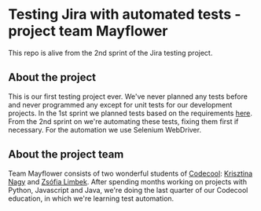 # Testing Jira with automated tests - project team Mayflower

This repo is alive from the 2nd sprint of the Jira testing project.

## About the project
This is our first testing project ever. We've never planned any tests before and never programmed any except for unit tests for our development projects.
In the 1st sprint we planned tests based on the requirements [here](https://docs.google.com/spreadsheets/d/132JnG0T5nDWgDr6_mtS_8rw2mfvFx5eqj_yDMen8C9U/edit#gid=0 "Testing requirements"). From the 2nd sprint on we're automating these tests, fixing them first if necessary. For the automation we use Selenium WebDriver.

## About the project team
Team Mayflower consists of two wonderful students of [Codecool](https://codecool.com): [Krisztina Nagy](https://github.com/SzaffiCat/ "Kriszti's Github site") and [Zsófia Limbek](https://github.com/zslim/ "Zsófi's Github site"). After spending months working on projects with Python, Javascript and Java, we're doing the last quarter of our Codecool education, in which we're learning test automation.
